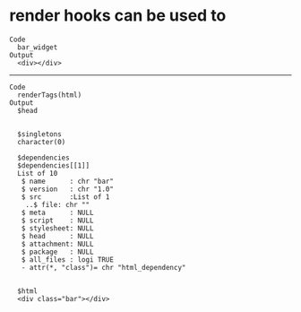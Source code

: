 # render hooks can be used to 

    Code
      bar_widget
    Output
      <div></div>

---

    Code
      renderTags(html)
    Output
      $head
      
      
      $singletons
      character(0)
      
      $dependencies
      $dependencies[[1]]
      List of 10
       $ name      : chr "bar"
       $ version   : chr "1.0"
       $ src       :List of 1
        ..$ file: chr ""
       $ meta      : NULL
       $ script    : NULL
       $ stylesheet: NULL
       $ head      : NULL
       $ attachment: NULL
       $ package   : NULL
       $ all_files : logi TRUE
       - attr(*, "class")= chr "html_dependency"
      
      
      $html
      <div class="bar"></div>
      

